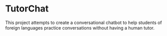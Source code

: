 # TutorChat

This project attempts to create a conversational
chatbot to help students of foreign languages
practice conversations without having a human tutor.